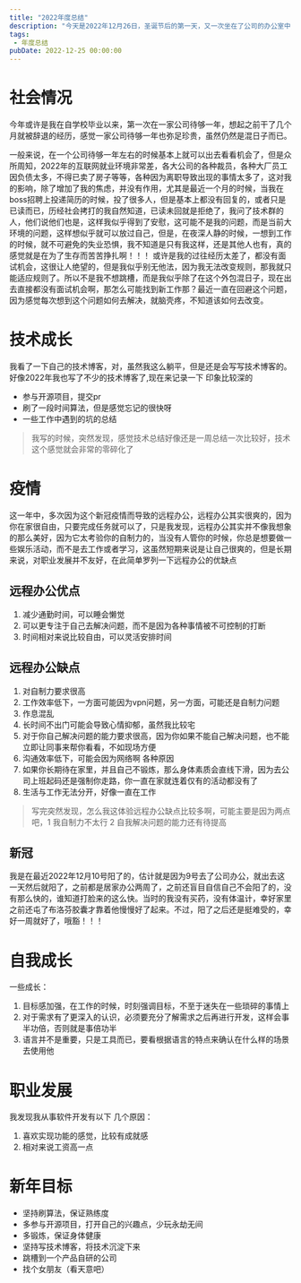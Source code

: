```yaml
---
title: "2022年度总结"
description: "今天是2022年12月26日，圣诞节后的第一天，又一次坐在了公司的办公室中，想到今年的年终总结还没有写，此文因此诞生"
tags: 
 - 年度总结 
pubDate: 2022-12-25 00:00:00
---
```



# 社会情况

今年或许是我在自学校毕业以来，第一次在一家公司待够一年，想起之前干了几个月就被辞退的经历，感觉一家公司待够一年也弥足珍贵，虽然仍然是混日子而已。

一般来说，在一个公司待够一年左右的时候基本上就可以出去看看机会了，但是众所周知，2022年的互联网就业环境非常差，各大公司的各种裁员，各种大厂员工因负债太多，不得已卖了房子等等，各种因为离职导致出现的事情太多了，这对我的影响，除了增加了我的焦虑，并没有作用，尤其是最近一个月的时候，当我在boss招聘上投递简历的时候，投了很多人，但是基本上都没有回复的，或者只是已读而已，历经社会拷打的我自然知道，已读未回就是拒绝了，我问了技术群的人，他们说他们也是，这样我似乎得到了安慰，这可能不是我的问题，而是当前大环境的问题，这样想似乎就可以放过自己，但是，在夜深人静的时候，一想到工作的时候，就不可避免的失业恐惧，我不知道是只有我这样，还是其他人也有，真的感觉就是在为了生存而苦苦挣扎啊！！！
或许是我的过往经历太差了，都没有面试机会，这很让人绝望的，但是我似乎别无他法，因为我无法改变规则，那我就只能适应规则了。所以不是我不想跳槽，而是我似乎除了在这个外包混日子，现在出去直接都没有面试机会啊，那怎么可能找到新工作那？最近一直在回避这个问题，因为感觉每次想到这个问题如何去解决，就脑壳疼，不知道该如何去改变。

# 技术成长

我看了一下自己的技术博客，对，虽然我这么躺平，但是还是会写写技术博客的。好像2022年我也写了不少的技术博客了,现在来记录一下 印象比较深的

- 参与开源项目，提交pr
- 刷了一段时间算法，但是感觉忘记的很快呀
- 一些工作中遇到的坑的总结

> 我写的时候，突然发现，感觉技术总结好像还是一周总结一次比较好，技术这个感觉就会非常的零碎化了

# 疫情

这一年中，多次因为这个新冠疫情而导致的远程办公，远程办公其实很爽的，因为你在家很自由，只要完成任务就可以了，只是我发现，远程办公其实并不像我想象的那么美好，因为它太考验你的自制力的，当没有人管你的时候，你总是想要做一些娱乐活动，而不是去工作或者学习，这虽然短期来说是让自己很爽的，但是长期来说，对职业发展并不友好，在此简单罗列一下远程办公的优缺点

## 远程办公优点

1. 减少通勤时间，可以睡会懒觉
2. 可以更专注于自己去解决问题，而不是因为各种事情被不可控制的打断
3. 时间相对来说比较自由，可以灵活安排时间

## 远程办公缺点

1. 对自制力要求很高
2. 工作效率低下，一方面可能因为vpn问题，另一方面，可能还是自制力问题
3. 作息混乱
4. 长时间不出门可能会导致心情抑郁，虽然我比较宅
5. 对于你自己解决问题的能力要求很高，因为你如果不能自己解决问题，也不能立即让同事来帮你看看，不如现场方便
6. 沟通效率低下，可能会因为网络啊 各种原因
7. 如果你长期待在家里，并且自己不锻炼，那么身体素质会直线下滑，因为去公司上班起码还是强制你走路，你一直在家就连着仅有的活动都没有了
8. 生活与工作无法分开，好像一直在工作

> 写完突然发现，怎么我这体验远程办公缺点比较多啊，可能主要是因为两点吧，1 我自制力不太行 2 自我解决问题的能力还有待提高

## 新冠

我是在最近2022年12月10号阳了的，估计就是因为9号去了公司办公，就出去这一天然后就阳了，之前都是居家办公两周了，之前还盲目自信自己不会阳了的，没有那么快的，谁知道打脸来的这么快。当时的我没有买药，没有体温计，幸好家里之前还屯了布洛芬胶囊才靠着他慢慢好了起来。不过，阳了之后还是挺难受的，幸好一周就好了，哦豁！！！

# 自我成长

一些成长：

1. 目标感加强，在工作的时候，时刻强调目标，不至于迷失在一些琐碎的事情上
2. 对于需求有了更深入的认识，必须要充分了解需求之后再进行开发，这样会事半功倍，否则就是事倍功半
3. 语言并不是重要，只是工具而已，要看根据语言的特点来确认在什么样的场景去使用他

# 职业发展

我发现我从事软件开发有以下 几个原因：

1. 喜欢实现功能的感觉，比较有成就感
2. 相对来说工资高一点

# 新年目标

- 坚持刷算法，保证熟练度
- 多参与开源项目，打开自己的兴趣点，少玩永劫无间
- 多锻炼，保证身体健康
- 坚持写技术博客，将技术沉淀下来
- 跳槽到一个产品自研的公司
- 找个女朋友（看天意吧）